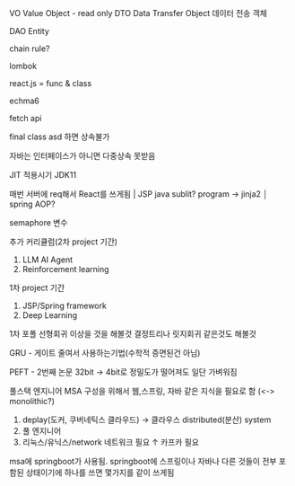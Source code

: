 
VO Value Object - read only
DTO Data Transfer Object 데이터 전송 객체

DAO Entity

chain rule?

lombok

react.js = func & class

echma6

fetch api

final class asd 하면 상속불가

자바는 인터페이스가 아니면 다중상속 못받음

JIT 적용시기 JDK11

매번 서버에 req해서 React를 쓰게됨
 |
JSP java sublit? program -> jinja2
 │
spring
AOP?

semaphore 변수

추가 커리큘럼(2차 project 기간)
1) LLM AI Agent
2) Reinforcement learning

1차 project 기간
1) JSP/Spring framework
2) Deep Learning

1차 포폴
선형회귀 이상을 것을 해볼것
결정트리나 릿지회귀 같은것도 해볼것

GRU - 게이트 줄여서 사용하는기법(수학적 증면된건 아님)

PEFT - 2번째 논문
32bit -> 4bit로
정밀도가 떨어져도 일단 가벼워짐

풀스택 엔지니어
MSA 구성을 위해서 웹,스프링, 자바 같은 지식을 필요로 함
(<-> monolithic?)

1. deplay(도커, 쿠버네틱스 클라우드) -> 클라우스 distributed(분산) system
2. 풀 엔지니어
3. 리눅스/유닉스/network             네트워크 필요 ↑  카프카 필요 


msa에 springboot가 사용됨. 
springboot에 스프링이나 자바나 다른 것들이 전부 포함된 상태이기에 하나를 쓰면 몇가지를 같이 쓰게됨